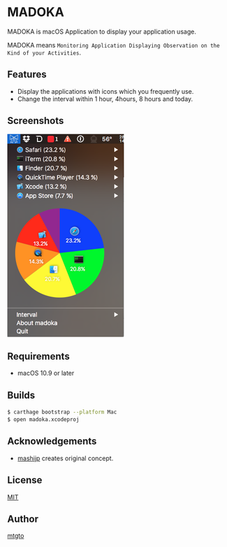 MADOKA
====
MADOKA is macOS Application to display your application usage.

MADOKA means `Monitoring Application Displaying Observation on the Kind of your Activities`.

## Features
- Display the applications with icons which you frequently use.
- Change the interval within 1 hour, 4hours, 8 hours and today.

## Screenshots
![screenshot](/screenshot.png)

## Requirements
- macOS 10.9 or later

## Builds
```sh
$ carthage bootstrap --platform Mac
$ open madoka.xcodeproj
```

## Acknowledgements
- [mashijp](https://github.com/mashijp) creates original concept.

## License
[MIT](/LICENSE)

## Author
[mtgto](https://github.com/mtgto)
